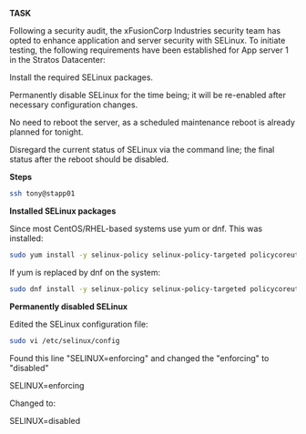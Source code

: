 **TASK**

Following a security audit, the xFusionCorp Industries security team has opted to enhance application and server security with SELinux. To initiate testing, the following requirements have been established for App server 1 in the Stratos Datacenter:



Install the required SELinux packages.

Permanently disable SELinux for the time being; it will be re-enabled after necessary configuration changes.

No need to reboot the server, as a scheduled maintenance reboot is already planned for tonight.

Disregard the current status of SELinux via the command line; the final status after the reboot should be disabled.

**Steps**

```bash
ssh tony@stapp01
```
**Installed SELinux packages**

Since most CentOS/RHEL-based systems use yum or dnf. This was installed:

```bash
sudo yum install -y selinux-policy selinux-policy-targeted policycoreutils
```

If yum is replaced by dnf on the system:

```bash
sudo dnf install -y selinux-policy selinux-policy-targeted policycoreutils
```
**Permanently disabled SELinux**

Edited the SELinux configuration file:

```bash
sudo vi /etc/selinux/config
```

Found this line "SELINUX=enforcing" and changed the "enforcing" to "disabled"

SELINUX=enforcing


Changed to:

SELINUX=disabled


